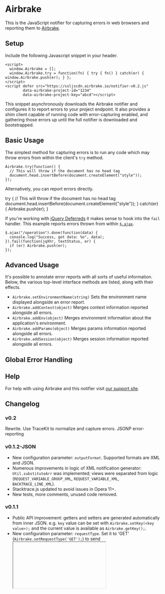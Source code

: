 # Airbrake

This is the JavaScript notifier for capturing errors in web browsers and reporting them to [Airbrake](http://airbrake.io).

## Setup

Include the following Javascript snippet in your header.

    <script>
      window.Airbrake = [];
      window.Airbrake.try = function(fn) { try { fn() } catch(er) { window.Airbrake.push(er); } };
    </script>
    <script defer src="https://ssljscdn.airbrake.io/notifier-v0.2.js"
            data-airbrake-project-id="1234"
            data-airbrake-project-key="abcd"></script>

This snippet asynchronously downloads the Airbrake notifier and configures it to report errors to your project endpoint.
It also provides a shim client capable of running code with error-capturing enabled, and gathering those errors up until the full notifier is downloaded and bootstrapped.

## Basic Usage

The simplest method for capturing errors is to run any code which may throw errors from within the client's `try` method.

    Airbrake.try(function() {
      // This will throw if the document has no head tag
      document.head.insertBefore(document.createElement("style"));
    });

Alternatively, you can report errors directly.

  try {
    // This will throw if the document has no head tag
    document.head.insertBefore(document.createElement("style"));
  } catch(er) {
    Airbrake.push(er);
  }

If you're working with [jQuery Deferreds](http://api.jquery.com/category/deferred-object/) it makes sense to hook into the `fail` handler. This example reports errors thrown from within [`$.ajax`](http://api.jquery.com/jQuery.ajax/).

    $.ajax("/operation").done(function(data) {
      console.log("Success, got data: %o", data);
    }).fail(function(jqXhr, textStatus, er) {
      if (er) Airbrake.push(er);
    });

## Advanced Usage

It's possible to annotate error reports with all sorts of useful information. Below, the various top-level interface methods are listed, along with their effects.

* `Airbrake.setEnvironmentName(string)` Sets the environment name displayed alongside an error report.
* `Airbrake.addContext(object)` Merges context information reported alongside all errors.
* `Airbrake.addEnv(object)` Merges environment information about the application's environment.
* `Airbrake.addParams(object)` Merges params information reported alongside all errors.
* `Airbrake.addSession(object)` Merges session information reported alongside all errors.

## Global Error Handling

## Help

For help with using Airbrake and this notifier visit [our support site](http://help.airbrake.io).

## Changelog

### v0.2

Rewrite. Use TraceKit to normalize and capture errors. JSONP error-reporting


### v0.1.2-JSON

- New configuration parameter: `outputFormat`. Supported formats are XML and JSON.
- Numerous improvements in logic of XML notification generator: `Util.substituteArr` was implemented; views were separated from logic (`REQUEST_VARIABLE_GROUP_XML`, `REQUEST_VARIABLE_XML`, `BACKTRACE_LINE_XML`).
- Stacktrace.js updated to avoid issues in Opera 11+.
- New tests, more comments, unused code removed.

### v0.1.1

- Public API improvement: getters and setters are generated automatically from inner JSON. e.g. `key` value can be set with `Airbrake.setKey(<key value>);` and the current value is available as `Airbrake.getKey();`.
- New configuration parameter: `requestType`. Set it to 'GET' (`Airbrake.setRequestType('GET');`) to send <iframe> notification request; 'POST' is for XMLHttpRequest POST.
- Basic Jasmine test are available in `tests/` directory.

## Credits

Airbrake is maintained and funded by [airbrake.io](http://airbrake.io)

Thank you to all [the contributors](https://github.com/airbrake/airbrake-js/contributors).

The names and logos for Airbrake are trademarks of Rackspace Hosting Inc.

License
-------
Airbrake is Copyright © 2008-2013 Rackspace Hosting Inc. It is free software, and may be redistributed under the terms specified in the MIT-LICENSE file.
